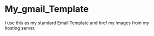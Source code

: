 # My_gmail_Template
I use this as my standard Email Template and href my images from my hosting server. 
```